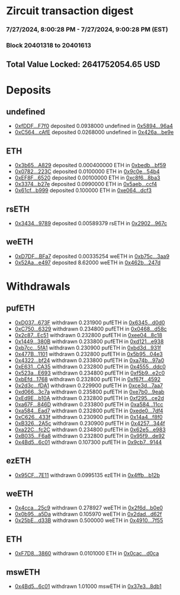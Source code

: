 # Zircuit transaction digest
### 7/27/2024, 8:00:28 PM - 7/27/2024, 9:00:28 PM (EST)
### Block 20401318 to 20401613

## Total Value Locked: 2641752054.65 USD

# Deposits
## undefined
- [0xfDDF...F7f0](https://etherscan.io/address/0xfDDFFf2C1A376CcEc92D9EFC11ec81BbD73BF7f0) deposited 0.0938000 undefined in [0x5894...96a4](https://etherscan.io/tx/0xfDDFFf2C1A376CcEc92D9EFC11ec81BbD73BF7f0)
- [0xC564...cAfE](https://etherscan.io/address/0xC564ca0f33387F90e9ffA04cf7E8189BE729cAfE) deposited 0.0268000 undefined in [0x426a...be9e](https://etherscan.io/tx/0xC564ca0f33387F90e9ffA04cf7E8189BE729cAfE)
## ETH
- [0x3b65...A829](https://etherscan.io/address/0x3b6561D3B6C7388592B96dA37447c4f36BAcA829) deposited 0.000400000 ETH in [0xbedb...bf59](https://etherscan.io/tx/0x3b6561D3B6C7388592B96dA37447c4f36BAcA829)
- [0x0782...223C](https://etherscan.io/address/0x0782cFaeb8eC988423838643d7B6612e3bB0223C) deposited 0.0100000 ETH in [0x9c0e...54b4](https://etherscan.io/tx/0x0782cFaeb8eC988423838643d7B6612e3bB0223C)
- [0xEF8F...6520](https://etherscan.io/address/0xEF8F3FFe2d66A2C7b82825C593EcCBa35D146520) deposited 0.00100000 ETH in [0xc8f6...8ba3](https://etherscan.io/tx/0xEF8F3FFe2d66A2C7b82825C593EcCBa35D146520)
- [0x3374...b27e](https://etherscan.io/address/0x33740Eb32dCc398bc892B7C53AA43e827919b27e) deposited 0.0990000 ETH in [0x5aeb...ccf4](https://etherscan.io/tx/0x33740Eb32dCc398bc892B7C53AA43e827919b27e)
- [0x61cf...b999](https://etherscan.io/address/0x61cfAA80817924fF93c791841A7C774d4820b999) deposited 0.100000 ETH in [0xe064...dcf3](https://etherscan.io/tx/0x61cfAA80817924fF93c791841A7C774d4820b999)
## rsETH
- [0x3434...9789](https://etherscan.io/address/0x34349c5569e7B846c3558961552D2202760A9789) deposited 0.00589379 rsETH in [0x2902...967c](https://etherscan.io/tx/0x34349c5569e7B846c3558961552D2202760A9789)
## weETH
- [0xD7DF...BFa7](https://etherscan.io/address/0xD7DF7E085214743530afF339aFC420c7c720BFa7) deposited 0.00335254 weETH in [0xb75c...3aa9](https://etherscan.io/tx/0xD7DF7E085214743530afF339aFC420c7c720BFa7)
- [0x52Aa...e497](https://etherscan.io/address/0x52Aa899454998Be5b000Ad077a46Bbe360F4e497) deposited 8.62000 weETH in [0x462b...247d](https://etherscan.io/tx/0x52Aa899454998Be5b000Ad077a46Bbe360F4e497)
# Withdrawals
## pufETH
- [0xD037...673F](https://etherscan.io/address/0xD0378708dDA21A04D46a74fCd9A4200EF078673F) withdrawn 0.231900 pufETH in [0x6345...d0d0](https://etherscan.io/tx/0xD0378708dDA21A04D46a74fCd9A4200EF078673F)
- [0xC750...6329](https://etherscan.io/address/0xC7501713f36C7Ad18Cd31A51Ec246a03ffc06329) withdrawn 0.234800 pufETH in [0x0468...d58c](https://etherscan.io/tx/0xC7501713f36C7Ad18Cd31A51Ec246a03ffc06329)
- [0x2c87...Ec51](https://etherscan.io/address/0x2c872dE5f5B12537ce5A2c5c9741383CD738Ec51) withdrawn 0.232800 pufETH in [0xee04...8c18](https://etherscan.io/tx/0x2c872dE5f5B12537ce5A2c5c9741383CD738Ec51)
- [0x1449...380B](https://etherscan.io/address/0x1449079812bdE0789BFd2b397190198D291C380B) withdrawn 0.233800 pufETH in [0xd121...e938](https://etherscan.io/tx/0x1449079812bdE0789BFd2b397190198D291C380B)
- [0xb7cc...5fA1](https://etherscan.io/address/0xb7cc900c0c0043404967A77872CB5B93DFc95fA1) withdrawn 0.230900 pufETH in [0xbd3d...931f](https://etherscan.io/tx/0xb7cc900c0c0043404967A77872CB5B93DFc95fA1)
- [0x477B...1101](https://etherscan.io/address/0x477B0C825219Dd1542A77F652424228190D11101) withdrawn 0.232800 pufETH in [0x5b95...04e3](https://etherscan.io/tx/0x477B0C825219Dd1542A77F652424228190D11101)
- [0x4322...bf24](https://etherscan.io/address/0x43225cBC43F9962352bF1C1209EF218e7C21bf24) withdrawn 0.233800 pufETH in [0xa74b...97a0](https://etherscan.io/tx/0x43225cBC43F9962352bF1C1209EF218e7C21bf24)
- [0xE631...CA35](https://etherscan.io/address/0xE631FDd94816a8c4C53143B7ceae7f75462bCA35) withdrawn 0.232800 pufETH in [0x4555...ddc0](https://etherscan.io/tx/0xE631FDd94816a8c4C53143B7ceae7f75462bCA35)
- [0x523a...E693](https://etherscan.io/address/0x523a6C2eE91496B3E968f13B88696CbFEDAFE693) withdrawn 0.234800 pufETH in [0xf5b9...e2c0](https://etherscan.io/tx/0x523a6C2eE91496B3E968f13B88696CbFEDAFE693)
- [0xbEfd...1768](https://etherscan.io/address/0xbEfd7b64c267c83bF6d7063DEe3842C5CB0F1768) withdrawn 0.232800 pufETH in [0xf67f...4592](https://etherscan.io/tx/0xbEfd7b64c267c83bF6d7063DEe3842C5CB0F1768)
- [0x2d3c...fDA1](https://etherscan.io/address/0x2d3c43B7518ad8af4E2128ACA643EeD38f8FfDA1) withdrawn 0.229900 pufETH in [0xce3d...7aa7](https://etherscan.io/tx/0x2d3c43B7518ad8af4E2128ACA643EeD38f8FfDA1)
- [0xd066...3c7a](https://etherscan.io/address/0xd06677574057f7c5247Eb7E7461a30D85e433c7a) withdrawn 0.235800 pufETH in [0xe7b0...9eab](https://etherscan.io/tx/0xd06677574057f7c5247Eb7E7461a30D85e433c7a)
- [0xEd9E...b10A](https://etherscan.io/address/0xEd9E7447669A373DD51EA93e26B1b8762E8Bb10A) withdrawn 0.232800 pufETH in [0xf295...ce2d](https://etherscan.io/tx/0xEd9E7447669A373DD51EA93e26B1b8762E8Bb10A)
- [0xa67F...846D](https://etherscan.io/address/0xa67F77500b4E25e7dC0ec5048f07B33Ef1cE846D) withdrawn 0.233800 pufETH in [0xa584...11cc](https://etherscan.io/tx/0xa67F77500b4E25e7dC0ec5048f07B33Ef1cE846D)
- [0xa584...Ead7](https://etherscan.io/address/0xa584A3865C41CEeDfaa4f67cb522A4814698Ead7) withdrawn 0.232800 pufETH in [0xede0...7df4](https://etherscan.io/tx/0xa584A3865C41CEeDfaa4f67cb522A4814698Ead7)
- [0xC626...433f](https://etherscan.io/address/0xC626bC52953d072361305CC225470DEDD779433f) withdrawn 0.230900 pufETH in [0x14a4...f8f0](https://etherscan.io/tx/0xC626bC52953d072361305CC225470DEDD779433f)
- [0xB326...2A5c](https://etherscan.io/address/0xB32617257BA834c29CCe8010aaAbA2E81bB52A5c) withdrawn 0.230900 pufETH in [0x4257...344f](https://etherscan.io/tx/0xB32617257BA834c29CCe8010aaAbA2E81bB52A5c)
- [0xa22C...fc2C](https://etherscan.io/address/0xa22CFaa8421B74cA367479F0c534dE2eEA27fc2C) withdrawn 0.234800 pufETH in [0x62e5...e983](https://etherscan.io/tx/0xa22CFaa8421B74cA367479F0c534dE2eEA27fc2C)
- [0xB035...F6a8](https://etherscan.io/address/0xB035DD27e307980bE8747929841E76efe75EF6a8) withdrawn 0.232800 pufETH in [0x95f9...de92](https://etherscan.io/tx/0xB035DD27e307980bE8747929841E76efe75EF6a8)
- [0x4Bd5...6c01](https://etherscan.io/address/0x4Bd514b70960dA36131bd912aa0C7Cf325a26c01) withdrawn 0.107300 pufETH in [0x9cb7...9144](https://etherscan.io/tx/0x4Bd514b70960dA36131bd912aa0C7Cf325a26c01)
## ezETH
- [0x95CF...7E11](https://etherscan.io/address/0x95CF6Be2036CB8cdf0c87779b4B18AA72bD57E11) withdrawn 0.0995135 ezETH in [0x4ffb...b12b](https://etherscan.io/tx/0x95CF6Be2036CB8cdf0c87779b4B18AA72bD57E11)
## weETH
- [0x4cca...25c9](https://etherscan.io/address/0x4cca1B4F8A7bcD55F86d2E1121ff15E9937825c9) withdrawn 0.278927 weETH in [0x2f6d...b0e0](https://etherscan.io/tx/0x4cca1B4F8A7bcD55F86d2E1121ff15E9937825c9)
- [0x0b95...a5Da](https://etherscan.io/address/0x0b9502B0109B0653452b0F13472c6ce0D138a5Da) withdrawn 0.105970 weETH in [0x2dad...d62f](https://etherscan.io/tx/0x0b9502B0109B0653452b0F13472c6ce0D138a5Da)
- [0x25bE...d33B](https://etherscan.io/address/0x25bEfE4503E613A3E601F6680C5aAF29657Dd33B) withdrawn 0.500000 weETH in [0x4910...7f55](https://etherscan.io/tx/0x25bEfE4503E613A3E601F6680C5aAF29657Dd33B)
## ETH
- [0xF7D8...3860](https://etherscan.io/address/0xF7D85e7088F4E29d51bDAbab39bFfC2F10d13860) withdrawn 0.0101000 ETH in [0x0cac...d0ca](https://etherscan.io/tx/0xF7D85e7088F4E29d51bDAbab39bFfC2F10d13860)
## mswETH
- [0x4Bd5...6c01](https://etherscan.io/address/0x4Bd514b70960dA36131bd912aa0C7Cf325a26c01) withdrawn 1.01000 mswETH in [0x37e3...8db1](https://etherscan.io/tx/0x4Bd514b70960dA36131bd912aa0C7Cf325a26c01)
